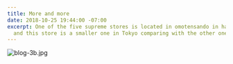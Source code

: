 ```yaml
---
title: More and more
date: 2018-10-25 19:44:00 -07:00
excerpt: One of the five supreme stores is located in omotensando in harajuku, Tokyo,
  and this store is a smaller one in Tokyo comparing with the other one in Shibuya.
---
```


![blog-3b.jpg](/uploads/blog-3b.jpg)